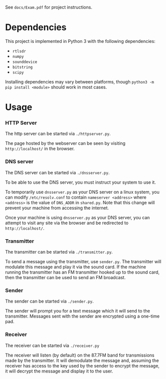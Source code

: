 See `docs/Exam.pdf` for project instructions.

# Dependencies
This project is implemented in Python 3 with the following dependencies:

* `rtlsdr`
* `numpy`
* `sounddevice`
* `bitstring`
* `scipy`

Installing dependencies may vary between platforms, though 
`python3 -m pip install <module>` should work in most cases.

# Usage

### HTTP Server
The http server can be started via `./httpserver.py`.

The page hosted by the webserver can be seen by visiting `http://localhost/` in the browser.

### DNS server
The DNS server can be started via `./dnsserver.py`.

To be able to use the DNS server, you must instruct your system to use it.

To temporarily use `dnsserver.py` as your DNS server on a linux system, you can modify `/etc/resolv.conf` to contain `nameserver <address>` where `<address>` is the value of `DNS_ADDR` in `shared.py`.
Note that this change will prevent your machine from accessing the internet.

Once your machine is using `dnsserver.py` as your DNS server, you can attempt to visit any site via
the browser and be redirected to `http://localhost/`.

### Transmitter
The transmitter can be started via `./transmitter.py`.

To send a message using the transmitter, use `sender.py`.
The transmitter will modulate this message and play it via the sound card.
If the machine running the transmitter has an FM transmitter hooked up to the sound card, then
the transmitter can be used to send an FM broadcast.

### Sender
The sender can be started via `./sender.py`.

The sender will prompt you for a text message which it will send to the transmitter.
Messages sent with the sender are encrypted using a one-time pad.

### Receiver
The receiver can be started via `./receiver.py`

The receiver will listen (by default) on the 87.7FM band for transmissions made by the transmitter.
It will demodulate the message and, assuming the receiver has access to the key used by the sender
to encrypt the message, it will decrypt the message and display it to the user.
